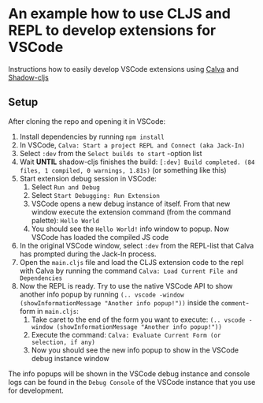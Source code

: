 # An example how to use CLJS and REPL to develop extensions for VSCode

Instructions how to easily develop VSCode extensions using [Calva](https://github.com/BetterThanTomorrow/calva) and [Shadow-cljs](https://github.com/thheller/shadow-cljs)

## Setup

After cloning the repo and opening it in VSCode:

1. Install dependencies by running `npm install`
2. In VSCode, `Calva: Start a project REPL and Connect (aka Jack-In)`
3. Select `:dev` from the `Select builds to start` -option list
4. Wait **UNTIL** shadow-cljs finishes the build: `[:dev] Build completed. (84 files, 1 compiled, 0 warnings, 1.81s)` (or something like this)
5. Start extension debug session in VSCode:
   1. Select `Run and Debug`
   2. Select `Start Debugging: Run Extension`
   3. VSCode opens a new debug instance of itself. From that new window execute the extension command (from the command palette): `Hello World`
   4. You should see the `Hello World!` info window to popup. Now VSCode has loaded the compiled JS code
6. In the original VSCode window, select `:dev` from the REPL-list that Calva has prompted during the Jack-In process.
7. Open the `main.cljs` file and load the CLJS extension code to the repl with Calva by running the command `Calva: Load Current File and Dependencies`
8. Now the REPL is ready. Try to use the native VSCode API to show another info popup by running `(.. vscode -window (showInformationMessage "Another info popup!"))` inside the `comment`-form in `main.cljs`:
   1. Take caret to the end of the form you want to execute: `(.. vscode -window (showInformationMessage "Another info popup!"))`
   2. Execute the command: `Calva: Evaluate Current Form (or selection, if any)`
   3. Now you should see the new info popup to show in the VSCode debug instance window

The info popups will be shown in the VSCode debug instance and console logs can be found in the `Debug Console` of the VSCode instance that you use for development.
